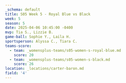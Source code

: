 ```yaml
---
_schema: default
title: S05 Week 5 - Royal Blue vs Black
week: 5
season: 5
date: 2025-04-06 10:45:00 -0400
mvp: Tia S., Lizzie B.
game-ball: Sophie Y., Laila H.
sportsperson: Alyssa C., Tiara C.
teams-score:
  - team: _womensplus-teams/s05-women-s-royal-blue.md
    score: 20
  - team: _womensplus-teams/s05-women-s-black.md
    score: 26
location: _locations/carter-baron.md
field: '4'
---
```

